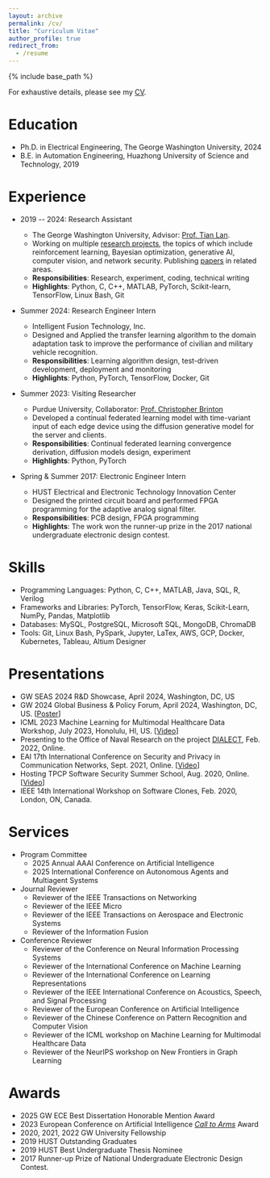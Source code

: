 ```yaml
---
layout: archive
permalink: /cv/
title: "Curriculum Vitae"
author_profile: true
redirect_from:
  - /resume
---
```


{% include base_path %}

For exhaustive details, please see my [CV](http://ysmei97.github.io/files/cv.pdf).

Education
======
* Ph.D. in Electrical Engineering, The George Washington University, 2024
* B.E. in Automation Engineering, Huazhong University of Science and Technology, 2019

Experience
======
<!---
  * **Topic 1**: Bayesian optimization (BO)
    * Develop a novel gradient-aware BO algorithm to locate local optima in multimodal functions and a BO model for doubly stochastic point process for spatio-temporal data.
    * *Responsibilities*: Theoretical derivation, time series analysis, experiment
    * *Highlights*: Python, MATLAB, Scikit-Learn, Numpy, Pandas, BoTorch
  * **Topic 2**: Multi-Agent Reinforcement Learning (MARL)
    * Led multiple projects related to MARL, such as MAC-PO (finding an optimized prioritization scheme in MARL) and AccMER (developing a data-reuse strategy to accelerate MARL).
    * *Responsibilities*: MARL theoretical problem formulation, experiment
    * *Highlights*: Python, PyTorch, Cython
  * **Topic 3**: Multi-modal medical image processing
    * Develop a multi-modal brain tumor MRI image segmentation model via data fusion and attention with extracted novel common information microstructures among different modalities.
    * *Responsibilities*: Information theatrical analysis, medical image analysis, model design, experiment
    * *Highlights*: Python, PyTorch, Keras, Transformer
  * **Topic 4**: Network security via protocol customization
    * Develop a reliable application-layer moving target defense model via customized communication protocols and dynamic synchronization and management.
    * *Responsibilities*: protocol analysis, moving target design, self-synchronization design, experiment
    * *Highlights*: C, Python, Linux kernel
--->

* 2019 -- 2024: Research Assistant
  * The George Washington University, Advisor: [Prof. Tian Lan](https://www2.seas.gwu.edu/~tlan/).
  * Working on multiple [research projects](https://ysmei.page/projects/), the topics of which include reinforcement learning, Bayesian optimization, generative AI, computer vision, and network security. Publishing [papers](https://ysmei.page/publications/) in related areas.
  * **Responsibilities**: Research, experiment, coding, technical writing
  * **Highlights**: Python, C, C++, MATLAB, PyTorch, Scikit-learn, TensorFlow, Linux Bash, Git

* Summer 2024: Research Engineer Intern
  * Intelligent Fusion Technology, Inc.
  * Designed and Applied the transfer learning algorithm to the domain adaptation task to improve the performance of civilian and military vehicle recognition.
  *  **Responsibilities**: Learning algorithm design, test-driven development, deployment and monitoring
  *  **Highlights**: Python, PyTorch, TensorFlow, Docker, Git

* Summer 2023: Visiting Researcher
  * Purdue University, Collaborator: [Prof. Christopher Brinton](https://www.cbrinton.net/)
  * Developed a continual federated learning model with time-variant input of each edge device using the diffusion generative model for the server and clients.
  * **Responsibilities**: Continual federated learning convergence derivation, diffusion models design, experiment 
  * **Highlights**: Python, PyTorch

* Spring & Summer 2017: Electronic Engineer Intern
  * HUST Electrical and Electronic Technology Innovation Center
  * Designed the printed circuit board and performed FPGA programming for the adaptive analog signal filter.
  * **Responsibilities**: PCB design, FPGA programming
  * **Highlights**: The work won the runner-up prize in the 2017 national undergraduate electronic design contest.
  
Skills
======
* Programming Languages: Python, C, C++, MATLAB, Java, SQL, R, Verilog
* Frameworks and Libraries: PyTorch, TensorFlow, Keras, Scikit-Learn, NumPy, Pandas, Matplotlib
* Databases: MySQL, PostgreSQL, Microsoft SQL, MongoDB, ChromaDB
* Tools: Git, Linux Bash, PySpark, Jupyter, LaTex, AWS, GCP, Docker, Kubernetes, Tableau, Altium Designer

Presentations
======
* GW SEAS 2024 R&D Showcase, April 2024, Washington, DC, US
* GW 2024 Global Business & Policy Forum, April 2024, Washington, DC, US. [[Poster](https://www.canva.com/design/DAGA6xxYuRE/-4aC8buTncg8e7au7vfqAg/view?utm_content=DAGA6xxYuRE&utm_campaign=designshare&utm_medium=link&utm_source=editor)]
* ICML 2023 Machine Learning for Multimodal Healthcare Data Workshop, July 2023, Honolulu, HI, US. [[Video](https://icml.cc/virtual/2023/workshop/21474#collapse-sl-27920)]
* Presenting to the Office of Naval Research on the project [DIALECT](https://github.com/kailashg26/ONR_Dialect), Feb. 2022, Online.
* EAI 17th International Conference on Security and Privacy in Communication Networks, Sept. 2021, Online. [[Video](https://www.youtube.com/watch?v=Q1kpBd9dO6M)]
* Hosting TPCP Software Security Summer School, Aug. 2020, Online. [[Video](https://www.cerias.purdue.edu/assets/downloads/ssss20/videos/day05_02.mp4)]
* IEEE 14th International Workshop on Software Clones, Feb. 2020, London, ON, Canada.

Services
======
* Program Committee
  * 2025 Annual AAAI Conference on Artificial Intelligence
  * 2025 International Conference on Autonomous Agents and Multiagent Systems
* Journal Reviewer
  * Reviewer of the IEEE Transactions on Networking
  * Reviewer of the IEEE Micro
  * Reviewer of the IEEE Transactions on Aerospace and Electronic Systems
  * Reviewer of the Information Fusion
* Conference Reviewer
  * Reviewer of the Conference on Neural Information Processing Systems
  * Reviewer of the International Conference on Machine Learning
  * Reviewer of the International Conference on Learning Representations
  * Reviewer of the IEEE International Conference on Acoustics, Speech, and Signal Processing
  * Reviewer of the European Conference on Artificial Intelligence
  * Reviewer of the Chinese Conference on Pattern Recognition and Computer Vision
  * Reviewer of the ICML workshop on Machine Learning for Multimodal Healthcare Data
  * Reviewer of the NeurIPS workshop on New Frontiers in Graph Learning

Awards
======
* 2025 GW ECE Best Dissertation Honorable Mention Award
* 2023 European Conference on Artificial Intelligence [*Call to Arms*](https://ecai2023.eu/pca) Award
* 2020, 2021, 2022 GW University Fellowship
* 2019 HUST Outstanding Graduates
* 2019 HUST Best Undergraduate Thesis Nominee
* 2017 Runner-up Prize of National Undergraduate Electronic Design Contest.
